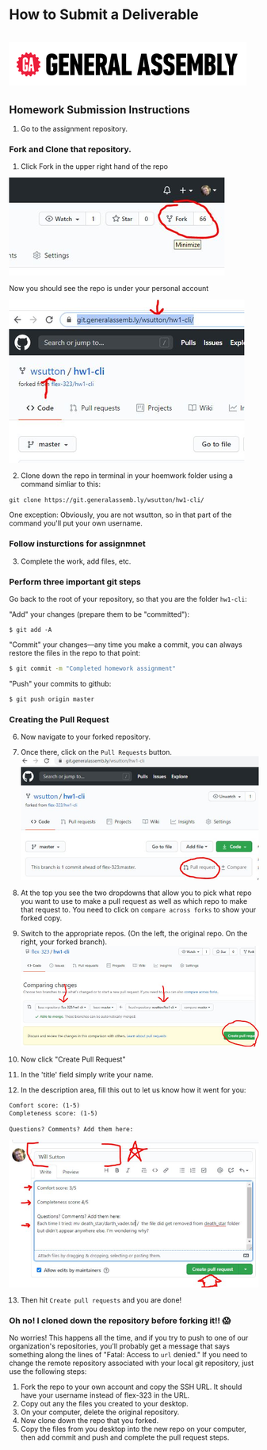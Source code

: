 # How to Submit a Deliverable

# ![](./ga.png)

## Homework Submission Instructions

1. Go to the assignment repository.

### Fork and Clone that repository.

1. Click Fork in the upper right hand of the repo

![](./fork1.JPG)

Now you should see the repo is under your personal account

![](./fork2.JPG)

2. Clone down the repo in terminal in your hoemwork folder using a command simliar to this:

```git clone https://git.generalassemb.ly/wsutton/hw1-cli/```

One exception: Obviously, you are not wsutton, so in that part of the command you'll put your own username.

### Follow insturctions for assignmnet

3. Complete the work, add files, etc.

### Perform three important git steps

Go back to the root of your repository, so that you are the folder `hw1-cli`:

"Add" your changes (prepare them to be "committed"):
```
$ git add -A
```

"Commit" your changes—any time you make a commit, you can always restore the files in the repo to that point:
```bash
$ git commit -m "Completed homework assignment"
```

"Push" your commits to github:
```bash
$ git push origin master
```


### Creating the Pull Request

6. Now navigate to your forked repository.

7. Once there, click on the `Pull Requests` button.
![](./pr1.JPG)

8. At the top you see the two dropdowns that allow you to pick what repo you want to use to make a pull request as well as which repo to make that request to.
You need to click on `compare across forks` to show your forked copy.

9. Switch to the appropriate repos. (On the left, the original repo. On the right, your forked branch).
![](./pr2.JPG)

10. Now click "Create Pull Request"

11. In the 'title' field simply write your name.

12. In the description area, fill this out to let us know how it went for you:
```
Comfort score: (1-5)
Completeness score: (1-5)

Questions? Comments? Add them here:

```
![](./pr3.JPG)

13. Then hit `Create pull requests` and you are done!


### Oh no! I cloned down the repository before forking it!! 😱

No worries! This happens all the time, and if you try to push to one of our organization's repositories, you'll probably get a message that says something along the lines of "Fatal: Access to `url` denied." If you need to change the remote repository associated with your local git repository, just use the following steps: 

1. Fork the repo to your own account and copy the SSH URL. It should have your username instead of flex-323 in the URL. 
2. Copy out any the files you created to your desktop.
3. On your computer, delete the original repository.
4. Now clone down the repo that you forked.
5. Copy the files from you desktop into the new repo on your computer, then add commit and push and complete the pull request steps.

